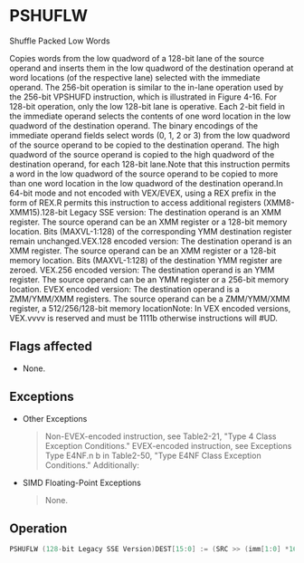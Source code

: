 # PSHUFLW

Shuffle Packed Low Words

Copies words from the low quadword of a 128-bit lane of the source operand and inserts them in the low quadword of the destination operand at word locations (of the respective lane) selected with the immediate operand.
The 256-bit operation is similar to the in-lane operation used by the 256-bit VPSHUFD instruction, which is illustrated in Figure 4-16.
For 128-bit operation, only the low 128-bit lane is operative.
Each 2-bit field in the immediate operand selects the contents of one word location in the low quadword of the destination operand.
The binary encodings of the immediate operand fields select words (0, 1, 2 or 3) from the low quadword of the source operand to be copied to the destination operand.
The high quadword of the source operand is copied to the high quadword of the destination operand, for each 128-bit lane.Note that this instruction permits a word in the low quadword of the source operand to be copied to more than one word location in the low quadword of the destination operand.In 64-bit mode and not encoded with VEX/EVEX, using a REX prefix in the form of REX.R permits this instruction to access additional registers (XMM8-XMM15).128-bit Legacy SSE version: The destination operand is an XMM register.
The source operand can be an XMM register or a 128-bit memory location.
Bits (MAXVL-1:128) of the corresponding YMM destination register remain unchanged.VEX.128 encoded version: The destination operand is an XMM register.
The source operand can be an XMM register or a 128-bit memory location.
Bits (MAXVL-1:128) of the destination YMM register are zeroed.
VEX.256 encoded version: The destination operand is an YMM register.
The source operand can be an YMM register or a 256-bit memory location.
EVEX encoded version: The destination operand is a ZMM/YMM/XMM registers.
The source operand can be a ZMM/YMM/XMM register, a 512/256/128-bit memory locationNote: In VEX encoded versions, VEX.vvvv is reserved and must be 1111b otherwise instructions will #UD.

## Flags affected

- None.

## Exceptions

- Other Exceptions
  > Non-EVEX-encoded instruction, see Table2-21, "Type 4 Class Exception Conditions."
  > EVEX-encoded instruction, see Exceptions Type E4NF.n
  > b in Table2-50, "Type E4NF Class Exception Conditions."
  > Additionally:
- SIMD Floating-Point Exceptions
  > None.

## Operation

```C
PSHUFLW (128-bit Legacy SSE Version)DEST[15:0] := (SRC >> (imm[1:0] *16))[15:0]DEST[31:16] := (SRC >> (imm[3:2] * 16))[15:0]DEST[47:32] := (SRC >> (imm[5:4] * 16))[15:0]DEST[63:48] := (SRC >> (imm[7:6] * 16))[15:0]DEST[127:64] := SRC[127:64]DEST[MAXVL-1:128] (Unmodified)VPSHUFLW (VEX.128 Encoded Version)DEST[15:0] := (SRC1 >> (imm[1:0] *16))[15:0]DEST[31:16] := (SRC1 >> (imm[3:2] * 16))[15:0]DEST[47:32] := (SRC1 >> (imm[5:4] * 16))[15:0]DEST[63:48] := (SRC1 >> (imm[7:6] * 16))[15:0]DEST[127:64] := SRC[127:64]DEST[MAXVL-1:128] := 0VPSHUFLW (VEX.256 Encoded Version)DEST[15:0] := (SRC1 >> (imm[1:0] *16))[15:0]DEST[31:16] := (SRC1 >> (imm[3:2] * 16))[15:0]DEST[47:32] := (SRC1 >> (imm[5:4] * 16))[15:0]DEST[63:48] := (SRC1 >> (imm[7:6] * 16))[15:0]DEST[127:64] := SRC1[127:64]DEST[143:128] := (SRC1 >> (imm[1:0] *16))[143:128]DEST[159:144] := (SRC1 >> (imm[3:2] * 16))[143:128]DEST[175:160] := (SRC1 >> (imm[5:4] * 16))[143:128]DEST[191:176] := (SRC1 >> (imm[7:6] * 16))[143:128]DEST[255:192] := SRC1[255:192]DEST[MAXVL-1:256] := 0VPSHUFLW (EVEX.U1.512 Encoded Version)(KL, VL) = (8, 128), (16, 256), (32, 512)IF VL >= 128TMP_DEST[15:0] := (SRC1 >> (imm[1:0] *16))[15:0]TMP_DEST[31:16] := (SRC1 >> (imm[3:2] * 16))[15:0]TMP_DEST[47:32] := (SRC1 >> (imm[5:4] * 16))[15:0]TMP_DEST[63:48] := (SRC1 >> (imm[7:6] * 16))[15:0]TMP_DEST[127:64] := SRC1[127:64]FI;IF VL >= 256TMP_DEST[143:128] := (SRC1 >> (imm[1:0] *16))[143:128]TMP_DEST[159:144] := (SRC1 >> (imm[3:2] * 16))[143:128]TMP_DEST[175:160] := (SRC1 >> (imm[5:4] * 16))[143:128]TMP_DEST[191:176] := (SRC1 >> (imm[7:6] * 16))[143:128]TMP_DEST[255:192] := SRC1[255:192]FI;IF VL >= 512TMP_DEST[271:256] := (SRC1 >> (imm[1:0] *16))[271:256]TMP_DEST[287:272] := (SRC1 >> (imm[3:2] * 16))[271:256]TMP_DEST[303:288] := (SRC1 >> (imm[5:4] * 16))[271:256]TMP_DEST[399:384] := (SRC1 >> (imm[1:0] *16))[399:384]TMP_DEST[415:400] := (SRC1 >> (imm[3:2] * 16))[399:384]TMP_DEST[431:416] := (SRC1 >> (imm[5:4] * 16))[399:384]TMP_DEST[447:432] := (SRC1 >> (imm[7:6] * 16))[399:384]TMP_DEST[511:448] := SRC1[511:448]FI;FOR j := 0 TO KL-1i := j * 16IF k1[j] OR *no writemask*THEN DEST[i+15:i] := TMP_DEST[i+15:i];ELSE IF *merging-masking*; merging-maskingTHEN *DEST[i+15:i] remains unchanged*ELSE *zeroing-masking*; zeroing-maskingDEST[i+15:i] := 0FIFI;ENDFORDEST[MAXVL-1:VL] := 0 Intel C/C++ Compiler Intrinsic EquivalentVPSHUFLW __m512i _mm512_shufflelo_epi16(__m512i a, int n);VPSHUFLW __m512i _mm512_mask_shufflelo_epi16(__m512i s, __mmask16 k, __m512i a, int n );VPSHUFLW __m512i _mm512_maskz_shufflelo_epi16( __mmask16 k, __m512i a, int n );VPSHUFLW __m256i _mm256_mask_shufflelo_epi16(__m256i s, __mmask8 k, __m256i a, int n );VPSHUFLW __m256i _mm256_maskz_shufflelo_epi16( __mmask8 k, __m256i a, int n );VPSHUFLW __m128i _mm_mask_shufflelo_epi16(__m128i s, __mmask8 k, __m128i a, int n );VPSHUFLW __m128i _mm_maskz_shufflelo_epi16( __mmask8 k, __m128i a, int n );(V)PSHUFLW:__m128i _mm_shufflelo_epi16(__m128i a, int n)VPSHUFLW:__m256i _mm256_shufflelo_epi16(__m256i a, const int n)
```
